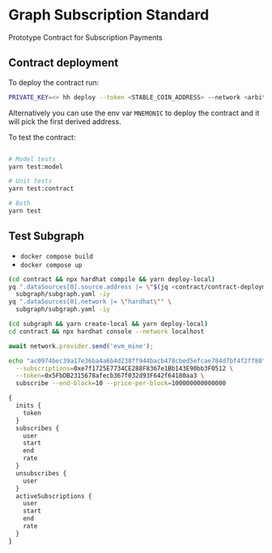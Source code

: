 # Graph Subscription Standard

Prototype Contract for Subscription Payments

## Contract deployment

To deploy the contract run:

```bash
PRIVATE_KEY=<> hh deploy --token <STABLE_COIN_ADDRESS> --network <arbitrum-goerli|arbitrum-one>
```

Alternatively you can use the env var `MNEMONIC` to deploy the contract and it will pick the first derived address.

To test the contract:

```bash

# Model tests
yarn test:model

# Unit tests
yarn test:contract

# Both
yarn test
```

## Test Subgraph

- `docker compose build`
- `docker compose up`

```bash
(cd contract && npx hardhat compile && yarn deploy-local)
yq ".dataSources[0].source.address |= \"$(jq <contract/contract-deployment.json '.contract' -r)\"" \
  subgraph/subgraph.yaml -iy
yq ".dataSources[0].network |= \"hardhat\"" \
  subgraph/subgraph.yaml -iy
```

```bash
(cd subgraph && yarn create-local && yarn deploy-local)
cd contract && npx hardhat console --network localhost
```

```typescript
await network.provider.send('evm_mine');
```

```bash
echo "ac0974bec39a17e36ba4a6b4d238ff944bacb478cbed5efcae784d7bf4f2ff80" | cargo run -- \
  --subscriptions=0xe7f1725E7734CE288F8367e1Bb143E90bb3F0512 \
  --token=0x5FbDB2315678afecb367f032d93F642f64180aa3 \
  subscribe --end-block=10 --price-per-block=100000000000000
```

```graphql
{
  inits {
    token
  }
  subscribes {
    user
    start
    end
    rate
  }
  unsubscribes {
    user
  }
  activeSubscriptions {
    user
    start
    end
    rate
  }
}
```
